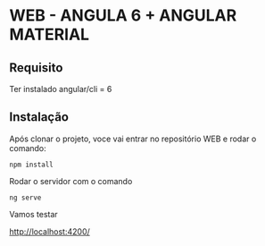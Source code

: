 WEB - ANGULA 6 + ANGULAR MATERIAL
=================

Requisito
---------------
Ter instalado angular/cli = 6

Instalação
---------------
Após clonar o projeto, voce vai entrar no repositório WEB e rodar o comando:
```
npm install
``` 

Rodar o servidor com o comando 
``` 
ng serve
```
Vamos testar 
  
 [http://localhost:4200/](http://localhost:4200/)
